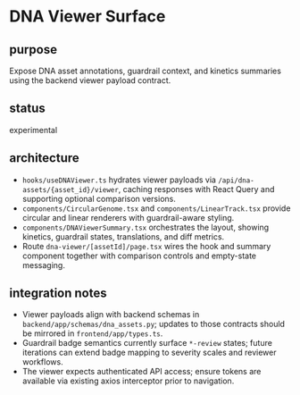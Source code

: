 # DNA Viewer Surface

## purpose
Expose DNA asset annotations, guardrail context, and kinetics summaries using the backend viewer payload contract.

## status
experimental

## architecture
- `hooks/useDNAViewer.ts` hydrates viewer payloads via `/api/dna-assets/{asset_id}/viewer`, caching responses with React Query and supporting optional comparison versions.
- `components/CircularGenome.tsx` and `components/LinearTrack.tsx` provide circular and linear renderers with guardrail-aware styling.
- `components/DNAViewerSummary.tsx` orchestrates the layout, showing kinetics, guardrail states, translations, and diff metrics.
- Route `dna-viewer/[assetId]/page.tsx` wires the hook and summary component together with comparison controls and empty-state messaging.

## integration notes
- Viewer payloads align with backend schemas in `backend/app/schemas/dna_assets.py`; updates to those contracts should be mirrored in `frontend/app/types.ts`.
- Guardrail badge semantics currently surface `*-review` states; future iterations can extend badge mapping to severity scales and reviewer workflows.
- The viewer expects authenticated API access; ensure tokens are available via existing axios interceptor prior to navigation.
